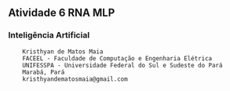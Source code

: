 ## Atividade 6 RNA MLP

### Inteligência Artificial

        Kristhyan de Matos Maia
        FACEEL - Faculdade de Computação e Engenharia Elétrica
        UNIFESSPA - Universidade Federal do Sul e Sudeste do Pará
        Marabá, Pará
        kristhyandematosmaia@gmail.com
